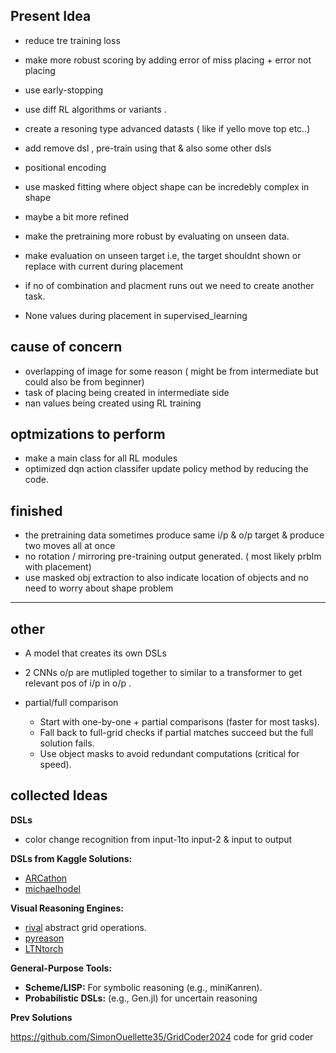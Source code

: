 ## Present Idea

- reduce tre training loss
- make more robust scoring by adding  error of  miss placing + error not placing
- use early-stopping
- use diff RL algorithms or variants .
- create a resoning type advanced datasts ( like if yello move top etc..)
- add remove dsl , pre-train using that  & also some other dsls

- positional encoding
- use masked fitting where object shape can be incredebly complex in shape
- maybe a bit more refined  
- make the pretraining more robust by evaluating on unseen data.
- make evaluation on unseen target i.e, the target shouldnt shown or replace with current during placement
- if no of combination and placment runs out we need to create another task. 
- None values during placement in supervised_learning
## cause of concern 
- overlapping  of image for some reason ( might be from intermediate but could also be from beginner)
- task of placing being created in intermediate side
- nan values being created using RL training

## optmizations to perform
- make a main class for all RL modules
- optimized dqn action classifer update policy method by reducing the code.

## finished

- the pretraining data sometimes produce same i/p & o/p target & produce two moves all at once 
- no rotation / mirroring pre-training output generated. ( most likely prblm with placement)
- use masked obj extraction to also indicate location of objects and no need to worry about shape problem

---

## other 
- A model that creates its own DSLs
- 2 CNNs o/p are mutlipled together to similar to a transformer to get relevant pos of i/p in o/p .

- partial/full comparison
    - Start with one-by-one + partial comparisons (faster for most tasks).
    - Fall back to full-grid checks if partial matches succeed but the full solution fails.
    - Use object masks to avoid redundant computations (critical for speed).

## collected Ideas

**DSLs**

- color change recognition from input-1to input-2  & input to output

**DSLs from Kaggle Solutions:**    
- [ARCathon](https://github.com/arcathon/)
- [michaelhodel](https://github.com/michaelhodel/arc-dsl/tree/main)

    
 **Visual Reasoning Engines:** 
 - [rival](https://github.com/msamsami/rival) abstract grid operations.
- [pyreason](https://github.com/lab-v2/pyreason)
- [LTNtorch](https://github.com/tommasocarraro/LTNtorch)


**General-Purpose Tools:**
- **Scheme/LISP:** For symbolic reasoning (e.g., miniKanren).
- **Probabilistic DSLs:** (e.g., Gen.jl) for uncertain reasoning

**Prev Solutions**

https://github.com/SimonOuellette35/GridCoder2024 code for grid coder


